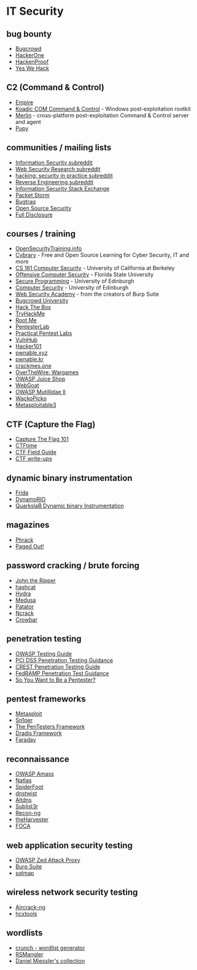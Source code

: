 # IT Security

## bug bounty

* [Bugcrowd](https://www.bugcrowd.com)
* [HackerOne](https://www.hackerone.com)
* [HackenProof](https://hackenproof.com)
* [Yes We Hack](https://www.yeswehack.com)

## C2 (Command & Control)

* [Empire](https://github.com/BC-SECURITY/Empire)
* [Koadic COM Command & Control](https://github.com/zerosum0x0/koadic) - Windows post-exploitation rootkit
* [Merlin](https://github.com/Ne0nd0g/merlin) - cross-platform post-exploitation Command & Control server and agent
* [Pupy](https://github.com/n1nj4sec/pupy)

## communities / mailing lists
* [Information Security subreddit](https://www.reddit.com/r/netsec/)
* [Web Security Research subreddit](https://www.reddit.com/r/websecurityresearch/)
* [hacking: security in practice subreddit](https://www.reddit.com/r/hacking/)
* [Reverse Engineering subreddit](https://www.reddit.com/r/ReverseEngineering/)
* [Information Security Stack Exchange](https://security.stackexchange.com)
* [Packet Storm](https://packetstormsecurity.com)
* [Bugtraq](https://www.securityfocus.com/archive)
* [Open Source Security](https://www.openwall.com/lists/oss-security/)
* [Full Disclosure](https://seclists.org/fulldisclosure/)

## courses / training

* [OpenSecurityTraining.info](http://opensecuritytraining.info)
* [Cybrary](https://www.cybrary.it) - Free and Open Source Learning for Cyber Security, IT and more
* [CS 161 Computer Security](http://inst.eecs.berkeley.edu/~cs161/archives.html) - University of California at Berkeley
* [Offensive Computer Security](http://www.cs.fsu.edu/%7Eredwood/OffensiveComputerSecurity/) - Florida State University
* [Secure Programming](https://www.inf.ed.ac.uk/teaching/courses/sp/) - University of Edinburgh
* [Computer Security](https://www.inf.ed.ac.uk/teaching/courses/cs/index-2017.html) - University of Edinburgh
* [Web Security Academy](https://portswigger.net/web-security) - from the creators of Burp Suite
* [Bugcrowd University](https://www.bugcrowd.com/hackers/bugcrowd-university/)
* [Hack The Box](https://www.hackthebox.eu)
* [TryHackMe](https://tryhackme.com)
* [Root Me](https://www.root-me.org)
* [PentesterLab](https://pentesterlab.com/exercises/)
* [Practical Pentest Labs](https://practicalpentestlabs.com)
* [VulnHub](https://www.vulnhub.com)
* [Hacker101](https://www.hacker101.com)
* [pwnable.xyz](https://pwnable.xyz)
* [pwnable.kr](https://pwnable.kr)
* [crackmes.one](https://crackmes.one)
* [OverTheWire: Wargames](https://overthewire.org/wargames/)
* [OWASP Juice Shop](https://owasp.org/www-project-juice-shop/)
* [WebGoat](https://github.com/WebGoat/WebGoat)
* [OWASP Mutillidae II](https://github.com/webpwnized/mutillidae)
* [WackoPicko](https://github.com/adamdoupe/WackoPicko)
* [Metasploitable3](https://github.com/rapid7/metasploitable3)

## CTF (Capture the Flag)

* [Capture The Flag 101](https://ctf101.org)
* [CTFtime](https://ctftime.org)
* [CTF Field Guide](https://trailofbits.github.io/ctf/)
* [CTF write-ups](https://github.com/ctfs)

## dynamic binary instrumentation

* [Frida](https://frida.re)
* [DynamoRIO](https://www.dynamorio.org)
* [QuarkslaB Dynamic binary Instrumentation](https://qbdi.quarkslab.com)

## magazines
* [Phrack](http://phrack.org)
* [Paged Out!](https://pagedout.institute)

## password cracking / brute forcing

* [John the Ripper](https://www.openwall.com/john/)
* [hashcat](https://hashcat.net/hashcat/)
* [Hydra](https://github.com/vanhauser-thc/thc-hydra)
* [Medusa](https://github.com/jmk-foofus/medusa)
* [Patator](https://github.com/lanjelot/patator)
* [Ncrack](https://nmap.org/ncrack/)
* [Crowbar](https://github.com/galkan/crowbar)

## penetration testing

* [OWASP Testing Guide](https://www.owasp.org/index.php/OWASP_Testing_Guide_v4_Table_of_Contents)
* [PCI DSS Penetration Testing Guidance](https://www.pcisecuritystandards.org/documents/Penetration-Testing-Guidance-v1_1.pdf)
* [CREST Penetration Testing Guide](https://www.crest-approved.org/wp-content/uploads/CREST-Penetration-Testing-Guide.pdf)
* [FedRAMP Penetration Test Guidance](https://www.fedramp.gov/assets/resources/documents/CSP_Penetration_Test_Guidance.pdf)
* [So You Want to Be a Pentester?](https://www.youtube.com/watch?v=cKNNKoSAHkI)

## pentest frameworks

* [Metasploit](https://www.metasploit.com)
* [Sn1per](https://github.com/1N3/Sn1per)
* [The PenTesters Framework](https://github.com/trustedsec/ptf)
* [Dradis Framework](https://github.com/dradis/dradis-ce)
* [Faraday](https://github.com/infobyte/faraday)

## reconnaissance

* [OWASP Amass](https://github.com/OWASP/Amass)
* [Natlas](https://github.com/natlas/natlas)
* [SpiderFoot](https://github.com/smicallef/spiderfoot)
* [dnstwist](https://github.com/elceef/dnstwist)
* [Altdns](https://github.com/infosec-au/altdns)
* [Sublist3r](https://github.com/aboul3la/Sublist3r)
* [Recon-ng](https://github.com/lanmaster53/recon-ng)
* [theHarvester](https://github.com/laramies/theHarvester)
* [FOCA](https://github.com/ElevenPaths/FOCA)

## web application security testing

* [OWASP Zed Attack Proxy](https://www.zaproxy.org)
* [Burp Suite](https://portswigger.net/burp)
* [sqlmap](http://sqlmap.org)

## wireless network security testing

* [Aircrack-ng](https://www.aircrack-ng.org)
* [hcxtools](https://github.com/ZerBea/hcxtools)

## wordlists

* [crunch - wordlist generator](https://sourceforge.net/projects/crunch-wordlist/)
* [RSMangler](https://github.com/digininja/RSMangler)
* [Daniel Miessler's collection](https://github.com/danielmiessler/SecLists/tree/master/Passwords)
